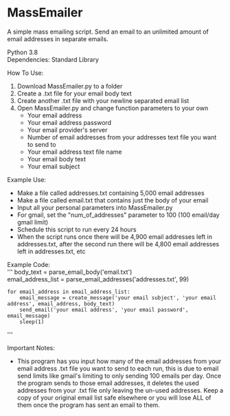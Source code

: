 # MassEmailer  
A simple mass emailing script. Send an email to an unlimited amount of email addresses in separate emails.  
  
Python 3.8  
Dependencies: Standard Library  
  
How To Use:  
1. Download MassEmailer.py to a folder  
2. Create a .txt file for your email body text  
3. Create another .txt file with your newline separated email list  
4. Open MassEmailer.py and change function parameters to your own  
   - Your email address  
   - Your email address password  
   - Your email provider's server  
   - Number of email addresses from your addresses text file you want to send to  
   - Your email address text file name  
   - Your email body text  
   - Your email subject  
   
Example Use:  
- Make a file called addresses.txt containing 5,000 email addresses  
- Make a file called email.txt that contains just the body of your email  
- Input all your personal parameters into MassEmailer.py  
- For gmail, set the "num_of_addresses" parameter to 100 (100 email/day gmail limit)  
- Schedule this script to run every 24 hours  
- When the script runs once there will be 4,900 email addresses left in addresses.txt, after the second run there will be 4,800 email addresses left in addresses.txt, etc 

Example Code:  
'''
    body_text = parse_email_body('email.txt')  
    email_address_list = parse_email_addresses('addresses.txt', 99)  
    
    for email_address in email_address_list:  
        email_message = create_message('your email subject', 'your email address', email_address, body_text)  
        send_email('your email address', 'your email password', email_message)  
        sleep(1)  
 '''
   
Important Notes:  
- This program has you input how many of the email addresses from your email address .txt file you want to send to each run, this is due to email send limits like gmail's limiting to only sending 100 emails per day. Once the program sends to those email addresses, it deletes the used addresses from your .txt file only leaving the un-used addresses. Keep a copy of your original email list safe elsewhere or you will lose ALL of them once the program has sent an email to them.
